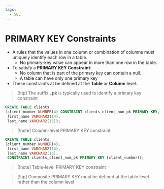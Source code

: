 ```yaml
---
tags:
  - SQL
---
```

# PRIMARY KEY Constraints
- A rules that the values in one column or combination of columns must uniquely identify each row in a table.
	- No primary-key value can appear in more than one row in the table.
- To satisfy a **PRIMARY KEY Constraint**:
	- No column that is part of the primary key can contain a null.
	- A table can have only one primary key
- These constraints at be defined at the **Table** or **Column** level.

>[!tip] The suffix **_pk** is typically used to identify a primary key constraint

```SQL
CREATE TABLE clients
(client_number NUMBER(4) CONSTRAINT clients_client_num_pk PRIMARY KEY,
 first_name VARCHAR2(14),
 last_name VARCHAR2(13));
```
>[!note] Column-level PRIMARY KEY constraint

```SQL
CREATE TABLE clients
(client_number NUMBER(4),
 first_name VARCHAR2(14),
 last_name VARCHAR2(13),
 CONSTRAINT clients_client_num_pk PRIMARY KEY (client_number));
```
>[!note] Table-level PRIMARY KEY constraint

>[!tip] Composite PRIMARY KEY must be defined at the table level rather than the column level

